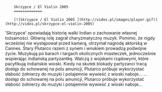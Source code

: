 
        Skrzypce / El Violin 2005 
        =============
        
        [![Skrzypce / El Violin 2005 ](http://vidos.pl/images/player.gif)](http://vidos.pl/skrzypce-el-violin-2005)
        
        
 'Skrzypce' opowiadają historię walki Indian o zachowanie własnej tożsamości. Główną rolę zagrał charyzmatyczny muzyk. Pomimo, że nigdy wcześniej nie występował przed kamerą, otrzymał nagrodę aktorską w Cannes. Stary Plutarco razem z synem i wnukiem prowadzą podwójne życie. Muzykują po barach i targach okolicznych miasteczek, jednocześnie wspierając indiańską partyzantkę. Walczą z wojskami rządowymi, które pacyfikują indiańskie wioski. Kiedy na skutek blokady partyzanci tracą dostęp do schowanej na polu amunicji, Plutarco próbuje wykorzystać słabość żołnierzy do muzyki i potajemnie wywieść z wioski naboje...  ... dostęp do schowanej na polu amunicji, Plutarco próbuje wykorzystać słabość żołnierzy do muzyki i potajemnie wywieść z wioski naboje...
    